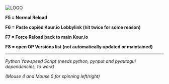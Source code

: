 ![LOGO](https://github.com/syctis/KourFM/assets/68449569/56c0a711-a4e4-4ae2-8094-5225a7e9025b)

**F5 = Normal Reload**

**F6 = Paste copied Kour.io Lobbylink (hit twice for some reason)**

**F7 = Force Reload back to main Kour.io**

**F8 = open OP Versions list (not automatically updated or maintained)**

---------------------------------

*Python Yawspeed Script (needs python, pynput and pyautogui dependencies, to work)*

*(Mouse 4 and Mouse 5 for spinning left/right)*
